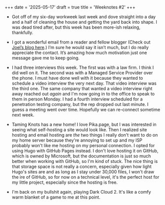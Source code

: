 +++
date = '2025-05-17'
draft = true
title = 'Weeknotes #2'
+++

* Got off of my six-day workweek last week and dove straight into a day and a half of cleaning the house and getting the yard back into shape. I was dead tired after, but this week has been more-ish relaxing, thankfully.

* I got a wonderful email from a reader and fellow blogger (Check out [Joel’s blog here](https://joelchrono.xyz/).) I’m sure he would say it isn’t much, but I do really appreciate the contact. It’s amazing how much motivation just one message gave me to keep going.

* I had three interviews this week. The first was with a law firm. I think I did well on it. The second was with a Managed Service Provider over the phone. I must have done well with it because they wanted to schedule a video interview the very next day. That video interview was the third one. The same company that wanted a video interview right away reached out *again* and I'm now going in to the office to speak to them in person Monday. I had a fourth interview scheduled for a penetration testing company, but the rep dropped out last minute. I guess a meeting went over time. Hopefully we can re-connect sometime next week.

* Taming Knots has a new home! I love Pika.page, but I was interested in seeing what self-hosting a site would look like. Then I realized site hosting and email hosting are *the* two things I really don't want to do on my home server because they're annoying to set up and my ISP probably won't like me hosting on my personal connection. I opted for using Hugo with GitHub Pages instead. I don't love hosting it on GitHub, which is owned by Microsoft, but the documentation is just so much better when working with GitHub, so I'm kind of stuck. The nice thing is that storage space is not really a concern, especially given how light Hugo's sites are and as long as I stay under 30,000 files, I won't draw the ire of GitHub, so for now on a technical level, it's the perfect host for my little project, especially since the hosting is free.

* I'm back on my bullshit again, playing Dark Cloud 2. It's like a comfy warm blanket of a game to me at this point. 
